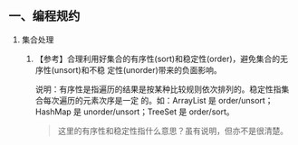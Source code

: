 ## 一、编程规约

1. 集合处理

   1. 【参考】合理利用好集合的有序性(sort)和稳定性(order)，避免集合的无序性(unsort)和不稳 定性(unorder)带来的负面影响。

      说明：有序性是指遍历的结果是按某种比较规则依次排列的。稳定性指集合每次遍历的元素次序是一定 的。如：ArrayList 是 order/unsort；HashMap 是 unorder/unsort；TreeSet 是 order/sort。

      > 这里的有序性和稳定性指什么意思？虽有说明，但亦不是很清楚。